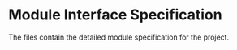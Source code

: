 # Module Interface Specification #

The files contain the detailed module specification for the project.